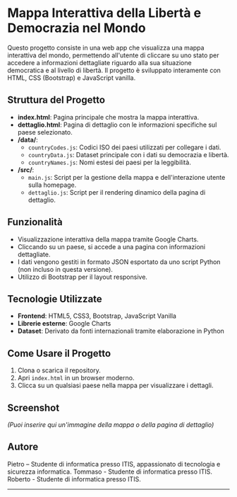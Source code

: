# Mappa Interattiva della Libertà e Democrazia nel Mondo

Questo progetto consiste in una web app che visualizza una mappa interattiva del mondo, permettendo all'utente di cliccare su uno stato per accedere a informazioni dettagliate riguardo alla sua situazione democratica e al livello di libertà. Il progetto è sviluppato interamente con HTML, CSS (Bootstrap) e JavaScript vanilla.

## Struttura del Progetto

- **index.html**: Pagina principale che mostra la mappa interattiva.
- **dettaglio.html**: Pagina di dettaglio con le informazioni specifiche sul paese selezionato.
- **/data/**:
  - `countryCodes.js`: Codici ISO dei paesi utilizzati per collegare i dati.
  - `countryData.js`: Dataset principale con i dati su democrazia e libertà.
  - `countryNames.js`: Nomi estesi dei paesi per la leggibilità.
- **/src/**:
  - `main.js`: Script per la gestione della mappa e dell'interazione utente sulla homepage.
  - `dettaglio.js`: Script per il rendering dinamico della pagina di dettaglio.

## Funzionalità

- Visualizzazione interattiva della mappa tramite Google Charts.
- Cliccando su un paese, si accede a una pagina con informazioni dettagliate.
- I dati vengono gestiti in formato JSON esportato da uno script Python (non incluso in questa versione).
- Utilizzo di Bootstrap per il layout responsive.

## Tecnologie Utilizzate

- **Frontend**: HTML5, CSS3, Bootstrap, JavaScript Vanilla
- **Librerie esterne**: Google Charts
- **Dataset**: Derivato da fonti internazionali tramite elaborazione in Python

## Come Usare il Progetto

1. Clona o scarica il repository.
2. Apri `index.html` in un browser moderno.
3. Clicca su un qualsiasi paese nella mappa per visualizzare i dettagli.

## Screenshot

*(Puoi inserire qui un'immagine della mappa o della pagina di dettaglio)*

## Autore

Pietro – Studente di informatica presso ITIS, appassionato di tecnologia e sicurezza informatica.
Tommaso - Studente di informatica presso ITIS.
Roberto - Studente di informatica presso ITIS.

---

